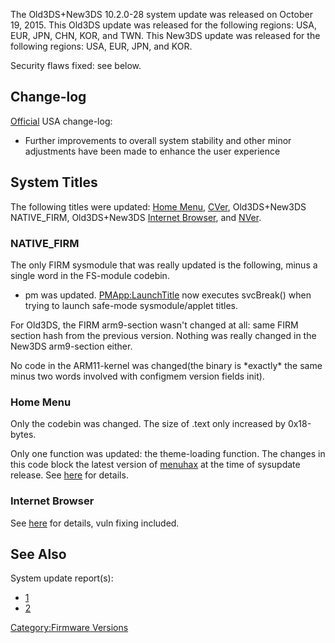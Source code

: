 The Old3DS+New3DS 10.2.0-28 system update was released on October 19,
2015. This Old3DS update was released for the following regions: USA,
EUR, JPN, CHN, KOR, and TWN. This New3DS update was released for the
following regions: USA, EUR, JPN, and KOR.

Security flaws fixed: see below.

## Change-log

[Official](http://en-americas-support.nintendo.com/app/answers/detail/a_id/667/p/430/c/267)
USA change-log:

- Further improvements to overall system stability and other minor
  adjustments have been made to enhance the user experience

## System Titles

The following titles were updated: [Home Menu](Home_Menu "wikilink"),
[CVer](CVer "wikilink"), Old3DS+New3DS NATIVE_FIRM, Old3DS+New3DS
[Internet Browser](Internet_Browser "wikilink"), and
[NVer](NVer "wikilink").

### NATIVE_FIRM

The only FIRM sysmodule that was really updated is the following, minus
a single word in the FS-module codebin.

- pm was updated. [PMApp:LaunchTitle](PMApp:LaunchTitle "wikilink") now
  executes svcBreak() when trying to launch safe-mode sysmodule/applet
  titles.

For Old3DS, the FIRM arm9-section wasn't changed at all: same FIRM
section hash from the previous version. Nothing was really changed in
the New3DS arm9-section either.

No code in the ARM11-kernel was changed(the binary is \*exactly\* the
same minus two words involved with configmem version fields init).

### Home Menu

Only the codebin was changed. The size of .text only increased by
0x18-bytes.

Only one function was updated: the theme-loading function. The changes
in this code block the latest version of [menuhax](menuhax "wikilink")
at the time of sysupdate release. See
[here](3DS_Userland_Flaws "wikilink") for details.

### Internet Browser

See [here](Internet_Browser "wikilink") for details, vuln fixing
included.

## See Also

System update report(s):

- [1](http://yls8.mtheall.com/ninupdates/reports.php?date=10-19-15_08-05-19&sys=ctr)
- [2](http://yls8.mtheall.com/ninupdates/reports.php?date=10-19-15_08-05-28&sys=ktr)

[Category:Firmware Versions](Category:Firmware_Versions "wikilink")